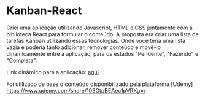 # Kanban-React

Criei uma aplicação utilizando Javascript, HTML e CSS juntamente com a biblioteca React para formular o conteúdo.
A proposta era criar uma lista de tarefas Kanban utilizando essas tecnologias. Onde voce teria uma lista vazia e poderia tanto adicionar, remover conteúdo e movê-lo dinamicamente entre a aplicação, para os estados "Pendente", "Fazendo" e "Completa".

Link dinâmico para a aplicação: [aqui](https://8m1ev.csb.app/)

Foi utilizado de base o conteúdo disponibilizado pela plataforma [Udemy] https://www.udemy.com/share/103GtpBEAec1pVRXg=/
